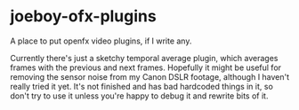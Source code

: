 # joeboy-ofx-plugins

A place to put openfx video plugins, if I write any.

Currently there's just a sketchy temporal average plugin, which averages frames
with the previous and next frames. Hopefully it might be useful for removing
the sensor noise from my Canon DSLR footage, although I haven't really tried it
yet. It's not finished and has bad hardcoded things in it, so don't try to use
it unless you're happy to debug it and rewrite bits of it.
